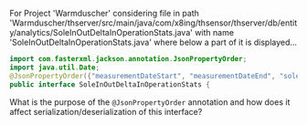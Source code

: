 For Project 'Warmduscher' considering file in path 'Warmduscher/thserver/src/main/java/com/x8ing/thsensor/thserver/db/entity/analytics/SoleInOutDeltaInOperationStats.java' with name 'SoleInOutDeltaInOperationStats.java' where below a part of it is displayed... 

```java
import com.fasterxml.jackson.annotation.JsonPropertyOrder;
import java.util.Date;
@JsonPropertyOrder({"measurementDateStart", "measurementDateEnd", "soleInOutDeltaInOperationAvg", "soleInOutDeltaInOperationMin", "soleInOutDeltaInOperationMax", "compressorState", "totalNumberOfProbesInSampleWindow"})
public interface SoleInOutDeltaInOperationStats {
```
What is the purpose of the `@JsonPropertyOrder` annotation and how does it affect serialization/deserialization of this interface?